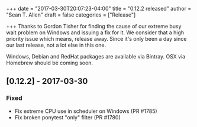+++
date = "2017-03-30T20:07:23-04:00"
title = "0.12.2 released"
author = "Sean T. Allen"
draft = false
categories = ["Release"]

+++
Thanks to Gordon Tisher for finding the cause of our extreme busy wait problem on Windows and issuing a fix for it. We consider that a high priority issue which means, release away. Since it's only been a day since our last release, not a lot else in this one.
<!--more-->

Windows, Debian and RedHat packages are available via Bintray. OSX via Homebrew should be coming soon.

## [0.12.2] - 2017-03-30

### Fixed

- Fix extreme CPU use in scheduler on Windows (PR #1785)
- Fix broken ponytest "only" filter (PR #1780)
